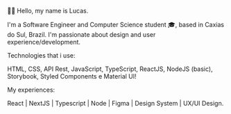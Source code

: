 🙋🏻 Hello, my name is Lucas.

I'm a Software Engineer and Computer Science student 🎓, based in Caxias do Sul, Brazil. I'm passionate about design and user experience/development.

Technologies that i use: 

HTML, CSS, API Rest, JavaScript, TypeScript, ReactJS, NodeJS (basic), Storybook, Styled Components e Material UI!

My experiences:

 React  | NextJS | Typescript | Node | Figma | Design System | UX/UI Design.